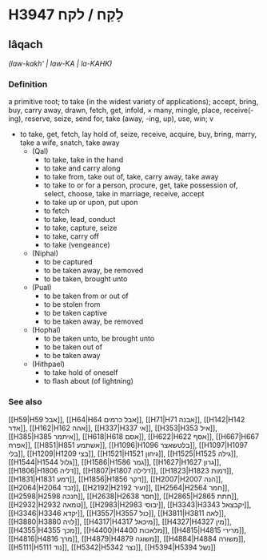 # H3947 לָקַח / לקח

## lâqach

_(law-kakh' | law-KA | la-KAHK)_

### Definition

a primitive root; to take (in the widest variety of applications); accept, bring, buy, carry away, drawn, fetch, get, infold, × many, mingle, place, receive(-ing), reserve, seize, send for, take (away, -ing, up), use, win; v

- to take, get, fetch, lay hold of, seize, receive, acquire, buy, bring, marry, take a wife, snatch, take away
  - (Qal)
    - to take, take in the hand
    - to take and carry along
    - to take from, take out of, take, carry away, take away
    - to take to or for a person, procure, get, take possession of, select, choose, take in marriage, receive, accept
    - to take up or upon, put upon
    - to fetch
    - to take, lead, conduct
    - to take, capture, seize
    - to take, carry off
    - to take (vengeance)
  - (Niphal)
    - to be captured
    - to be taken away, be removed
    - to be taken, brought unto
  - (Pual)
    - to be taken from or out of
    - to be stolen from
    - to be taken captive
    - to be taken away, be removed
  - (Hophal)
    - to be taken unto, be brought unto
    - to be taken out of
    - to be taken away
  - (Hithpael)
    - to take hold of oneself
    - to flash about (of lightning)

### See also

[[H59|H59 אבל]], [[H64|H64 אבל כרמים]], [[H71|H71 אבנה]], [[H142|H142 אדר]], [[H162|H162 אהה]], [[H337|H337 אי]], [[H353|H353 איל]], [[H385|H385 איתמר]], [[H618|H618 אסם]], [[H622|H622 אסף]], [[H667|H667 אפרח]], [[H851|H851 אשתמע]], [[H1096|H1096 בלטשאצר]], [[H1097|H1097 בלי]], [[H1209|H1209 בצי]], [[H1521|H1521 גיחון]], [[H1525|H1525 גילה]], [[H1544|H1544 גלול]], [[H1586|H1586 גמר]], [[H1627|H1627 גרון]], [[H1806|H1806 דליה]], [[H1807|H1807 דלילה]], [[H1823|H1823 דמות]], [[H1831|H1831 דמע]], [[H1856|H1856 דקר]], [[H2007|H2007 הנה]], [[H2064|H2064 זבד]], [[H2192|H2192 זעיר]], [[H2564|H2564 חמר]], [[H2598|H2598 חנכה]], [[H2638|H2638 חסר]], [[H2865|H2865 חתת]], [[H2932|H2932 טמאה]], [[H2983|H2983 יבוסי]], [[H3343|H3343 יקבצאל]], [[H3346|H3346 יקדא]], [[H3557|H3557 כול]], [[H3811|H3811 לאה]], [[H3880|H3880 לויה]], [[H4317|H4317 מיכאל]], [[H4327|H4327 מין]], [[H4355|H4355 מכך]], [[H4400|H4400 מלאכות]], [[H4815|H4815 מרירי]], [[H4816|H4816 מרך]], [[H4879|H4879 משוגה]], [[H4884|H4884 משורה]], [[H5111|H5111 נוד]], [[H5342|H5342 נצר]], [[H5394|H5394 נשל]]
